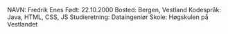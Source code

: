 NAVN: Fredrik Enes
Født: 22.10.2000
Bosted: Bergen, Vestland
Kodespråk: Java, HTML, CSS, JS
Studieretning: Dataingeniør
Skole: Høgskulen på Vestlandet
